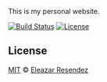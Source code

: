 This is my personal website.

[![Build Status](https://img.shields.io/travis/eleazarbr/eleazarbr.github.io/master.svg?style=flat)](https://travis-ci.org/eleazarbr/eleazarbr.github.io)
[![License](https://img.shields.io/github/license/eleazarbr/eleazarbr.github.io.svg?style=flat)](https://github.com/eleazarbr/eleazarbr.github.io/blob/master/LICENSE)

## License

[MIT](LICENSE) © [Eleazar Resendez](https://eresendez.com)